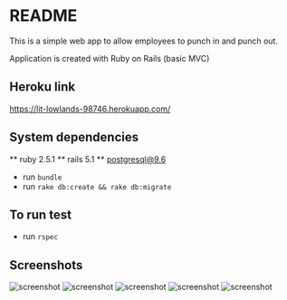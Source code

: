 # README

This is a simple web app to allow employees to punch in and punch out.

Application is created with Ruby on Rails (basic MVC)

## Heroku link
https://lit-lowlands-98746.herokuapp.com/

## System dependencies
** ruby 2.5.1
** rails 5.1
** postgresql@9.6

* run `bundle`
* run `rake db:create && rake db:migrate`

## To run test

* run `rspec`

## Screenshots
![screenshot]("https://user-images.githubusercontent.com/16690352/45264373-a1f9ad00-b409-11e8-84fe-57bc341c5841.png">)
![screenshot]("https://user-images.githubusercontent.com/16690352/45264374-a2924380-b409-11e8-826a-4c6b10c0134d.png")
![screenshot]("https://user-images.githubusercontent.com/16690352/45264375-a2924380-b409-11e8-877f-f65f8ccc1ade.png")
![screenshot]("https://user-images.githubusercontent.com/16690352/45264376-a2924380-b409-11e8-8ac2-997b18adefc0.png")
![screenshot]("https://user-images.githubusercontent.com/16690352/45264377-a2924380-b409-11e8-8d7e-4138afda53a0.png")

